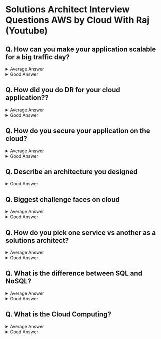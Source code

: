 # Solutions Architect Interview Questions AWS by Cloud With Raj (Youtube)

## Q. How can you make your application scalable for a big traffic day?
<details>
<summary>
Average Answer</summary>
<div markdown="1">
Put the VMs or EC2 in auto scaling group and use load balancer
</div>
</details>

<details>
<summary>
Good Answer</summary>
<div markdown="1">
</div>
</details>


## Q. How did you do DR for your cloud application??
<details>
<summary>
Average Answer</summary>
<div markdown="1">

</div>
</details>

<details>
<summary>
Good Answer</summary>
<div markdown="1">
</div>
</details>


## Q. How do you secure your application on the cloud?
<details>
<summary>
Average Answer</summary>
<div markdown="1">
Use KMS, IAM and firewalls for security
</div>
</details>

<details>
<summary>
Good Answer</summary>
<div markdown="1">
</div>
</details>


## Q. Describe an architecture you designed
<details>
<summary>
Good Answer</summary>
<div markdown="1">
Tips:
 - Always better to explain I used microservice you designed, even if it is small.
  e.g. microservice design with third party API Gateway with Lambda
</div>
</details>


## Q. Biggest challenge faces on cloud
<details>
<summary>
Average Answer</summary>
<div markdown="1">
There are so many services, so it’s hard to determine when to use for what.
</div>
</details>

<details>
<summary>
Good Answer</summary>
<div markdown="1">
e.g. Auto scaling - thought using a regular auto scaling group would take care of high burst, high scaling criteria but it did not, so then had to do all the additional things.

e.g. Cost optimize the application - tried to design a kubernetes application but there is no restrictions on how big the parts could be, how big the nodes could be. So the application is just spinning up stuff and incurring a lots of bill, even if we are not using whatever we are spinning. To fix it, Amazon CloudWatch Insights and AWS Compute Optimizer identify whether aws resources are optimal and offer recommendations to improve cost and performance 
(Other option: the spot instances, AWS Cost Explorer for research purpose, third party(Kubecost, CloudHealth))
</div>
</details>


## Q. How do you pick one service vs another as a solutions architect?
<details>
<summary>
Average Answer</summary>
<div markdown="1">

</div>
</details>

<details>
<summary>
Good Answer</summary>
<div markdown="1">
</div>
</details>


## Q. What is the difference between SQL and NoSQL?
<details>
<summary>
Average Answer</summary>
<div markdown="1">

</div>
</details>

<details>
<summary>
Good Answer</summary>
<div markdown="1">
</div>
</details>

## Q. What is the Cloud Computing?
<details>
<summary>
Average Answer</summary>
<div markdown="1">

</div>
</details>

<details>
<summary>
Good Answer</summary>
<div markdown="1">
</div>
</details>
